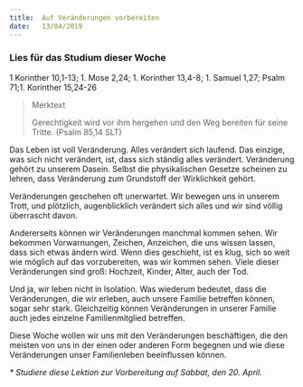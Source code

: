 ```yaml
---
title:  Auf Veränderungen vorbereiten
date:   13/04/2019
---
```


### Lies für das Studium dieser Woche

1 Korinther 10,1-13; 1. Mose 2,24; 1. Korinther 13,4-8; 1. Samuel 1,27; Psalm 71;1. Korinther 15,24-26

> <p>Merktext</p>
> Gerechtigkeit wird vor ihm hergehen und den Weg bereiten für seine Tritte. (Psalm 85,14 SLT)

Das Leben ist voll Veränderung. Alles verändert sich laufend. Das einzige, was sich nicht verändert, ist, dass sich ständig alles verändert. Veränderung gehört zu unserem Dasein. Selbst die physikalischen Gesetze scheinen zu lehren, dass Veränderung zum Grundstoff der Wirklichkeit gehört.

Veränderungen geschehen oft unerwartet. Wir bewegen uns in unserem Trott, und plötzlich, augenblicklich verändert sich alles und wir sind völlig überrascht davon.

Andererseits können wir Veränderungen manchmal kommen sehen. Wir bekommen Vorwarnungen, Zeichen, Anzeichen, die uns wissen lassen, dass sich etwas ändern wird. Wenn dies geschieht, ist es klug, sich so weit wie möglich auf das vorzubereiten, was wir kommen sehen. Viele dieser Veränderungen sind groß: Hochzeit, Kinder, Alter, auch der Tod.

Und ja, wir leben nicht in Isolation. Was wiederum bedeutet, dass die Veränderungen, die wir erleben, auch unsere Familie betreffen können, sogar sehr stark. Gleichzeitig können Veränderungen in unserer Familie auch jedes einzelne Familienmitglied betreffen.

Diese Woche wollen wir uns mit den Veränderungen beschäftigen, die den meisten von uns in der einen oder anderen Form begegnen und wie diese Veränderungen unser Familienleben beeinflussen können.

_* Studiere diese Lektion zur Vorbereitung auf Sabbat, den 20. April._

